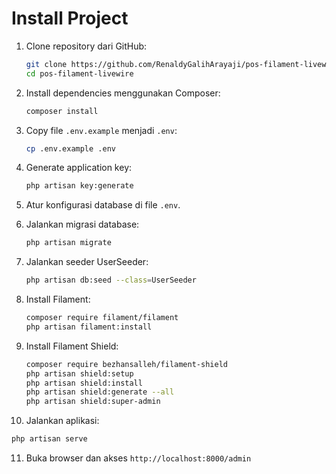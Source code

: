 
<h1>Install Project</h1>

1. Clone repository dari GitHub:
   ```bash
   git clone https://github.com/RenaldyGalihArayaji/pos-filament-livewire.git
   cd pos-filament-livewire
   ```

2. Install dependencies menggunakan Composer:
   ```bash
   composer install
   ```

3. Copy file `.env.example` menjadi `.env`:
   ```bash
   cp .env.example .env
   ```

4. Generate application key:
   ```bash
   php artisan key:generate
   ```

5. Atur konfigurasi database di file `.env`.

6. Jalankan migrasi database:
   ```bash
   php artisan migrate
   ```

7. Jalankan seeder UserSeeder:
   ```bash
   php artisan db:seed --class=UserSeeder
   ```

8. Install Filament:
   ```bash
   composer require filament/filament
   php artisan filament:install
   ```
9. Install Filament Shield:
    ```bash
   composer require bezhansalleh/filament-shield
    ⁠php artisan shield:setup
    php artisan shield:install
    php artisan shield:generate --all
    php artisan shield:super-admin
   ```
10. Jalankan aplikasi:
   ```bash
   php artisan serve
   ```

11. Buka browser dan akses `http://localhost:8000/admin`

